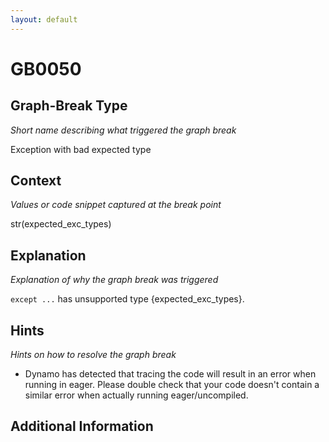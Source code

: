 ```yaml
---
layout: default
---
```

# GB0050

## Graph-Break Type
*Short name describing what triggered the graph break*

Exception with bad expected type

## Context
*Values or code snippet captured at the break point*

str(expected_exc_types)

## Explanation
*Explanation of why the graph break was triggered*

`except ...` has unsupported type {expected_exc_types}.

## Hints
*Hints on how to resolve the graph break*

- Dynamo has detected that tracing the code will result in an error when running in eager. Please double check that your code doesn't contain a similar error when actually running eager/uncompiled.


## Additional Information

<!-- ADDITIONAL INFORMATION START - Add custom information below this line -->

<!-- ADDITIONAL INFORMATION END -->


